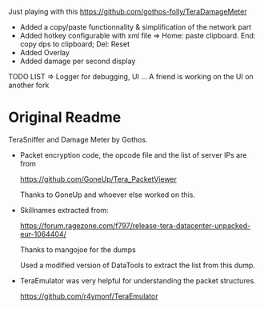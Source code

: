 Just playing with this https://github.com/gothos-folly/TeraDamageMeter
- Added a copy/paste functionnality & simplification of the network part
- Added hotkey configurable with xml file => Home: paste clipboard. End: copy dps to clipboard; Del: Reset 
- Added Overlay
- Added damage per second display

TODO LIST => Logger for debugging, UI ... 
A friend is working on the UI on another fork

Original Readme
================


TeraSniffer and Damage Meter by Gothos.

* Packet encryption code, the opcode file and the list of server IPs are from

  https://github.com/GoneUp/Tera_PacketViewer

  Thanks to GoneUp and whoever else worked on this.

* Skillnames extracted from:

  https://forum.ragezone.com/f797/release-tera-datacenter-unpacked-eur-1064404/

  Thanks to mangojoe for the dumps

  Used a modified version of DataTools to extract the list from this dump.

* TeraEmulator was very helpful for understanding the packet structures.

   https://github.com/r4ymonf/TeraEmulator
